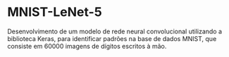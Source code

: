 # MNIST-LeNet-5
Desenvolvimento de um modelo de rede neural convolucional utilizando a biblioteca Keras, para identificar padrões na base de dados MNIST, que consiste em 60000 imagens de dígitos escritos à mão. 
